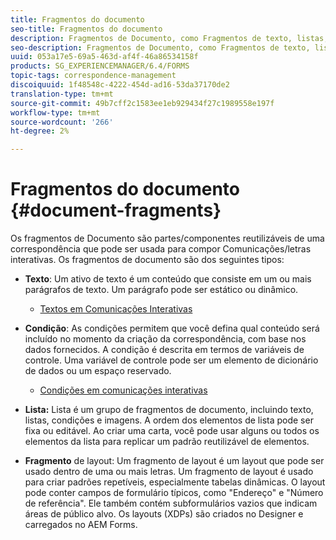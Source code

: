 ```yaml
---
title: Fragmentos do documento
seo-title: Fragmentos do documento
description: Fragmentos de Documento, como Fragmentos de texto, listas, condições e fragmentos de layout, no Gerenciamento de correspondência permite que você forme os componentes estáticos, dinâmicos e repetíveis da correspondência do cliente.
seo-description: Fragmentos de Documento, como Fragmentos de texto, listas, condições e fragmentos de layout, no Gerenciamento de correspondência permite que você forme os componentes estáticos, dinâmicos e repetíveis da correspondência do cliente.
uuid: 053a17e5-69a5-463d-af4f-46a86534158f
products: SG_EXPERIENCEMANAGER/6.4/FORMS
topic-tags: correspondence-management
discoiquuid: 1f48548c-4222-454d-ad16-53da37170de2
translation-type: tm+mt
source-git-commit: 49b7cff2c1583ee1eb929434f27c1989558e197f
workflow-type: tm+mt
source-wordcount: '266'
ht-degree: 2%

---
```



# Fragmentos do documento {#document-fragments}

Os fragmentos de Documento são partes/componentes reutilizáveis de uma correspondência que pode ser usada para compor Comunicações/letras interativas. Os fragmentos de documento são dos seguintes tipos:

* **Texto**: Um ativo de texto é um conteúdo que consiste em um ou mais parágrafos de texto. Um parágrafo pode ser estático ou dinâmico.

   * [Textos em Comunicações Interativas](/help/forms/using/texts-interactive-communications.md)

* **Condição**: As condições permitem que você defina qual conteúdo será incluído no momento da criação da correspondência, com base nos dados fornecidos. A condição é descrita em termos de variáveis de controle. Uma variável de controle pode ser um elemento de dicionário de dados ou um espaço reservado.

   * [Condições em comunicações interativas](/help/forms/using/conditions-interactive-communications.md)

* **Lista:** Lista é um grupo de fragmentos de documento, incluindo texto, listas, condições e imagens. A ordem dos elementos de lista pode ser fixa ou editável. Ao criar uma carta, você pode usar alguns ou todos os elementos da lista para replicar um padrão reutilizável de elementos.
* **Fragmento** de layout: Um fragmento de layout é um layout que pode ser usado dentro de uma ou mais letras. Um fragmento de layout é usado para criar padrões repetíveis, especialmente tabelas dinâmicas. O layout pode conter campos de formulário típicos, como &quot;Endereço&quot; e &quot;Número de referência&quot;. Ele também contém subformulários vazios que indicam áreas de público alvo. Os layouts (XDPs) são criados no Designer e carregados no AEM Forms.

